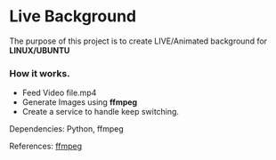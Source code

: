 # Live Background

The purpose of this project is to create LIVE/Animated background for **LINUX/UBUNTU**

### How it works.
- Feed Video file.mp4
- Generate Images using **ffmpeg**
- Create a service to handle keep switching.

Dependencies:
Python, ffmpeg

References:
[ffmpeg](https://www.ffmpeg.org/ffmpeg.html)
